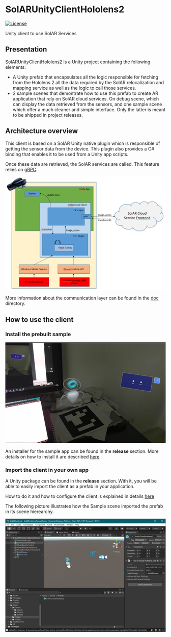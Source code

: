 # SolARUnityClientHololens2
[![License](https://img.shields.io/github/license/SolARFramework/SolARUnityPlugin?style=flat-square&label=License)](https://www.apache.org/licenses/LICENSE-2.0)

Unity client to use SolAR Services

## Presentation

SolARUnityClientHololens2 is a Unity project containing the following elements:
* A Unity prefab that encapsulates all the logic responsible for fetching from the Hololens 2 all the data required by the SolAR relocalization and mapping service as well as the logic to call those services.
* 2 sample scenes that demontrate how to use this prefab to create AR application that rely on SolAR cloud services. On debug scene, which can display the data retrieved from the sensors, and one sample scene which offer a much cleaner and simple interface. Only the latter is meant to be shipped in project releases.

## Architecture overview

This client is based on a SolAR Unity native plugin which is responsible of getting the sensor data from the device. This plugin also provides a C# binding that enables it to be used from a Unity app scripts.

Once these data are retrieved, the SolAR services are called. This feature relies on [gRPC](https://grpc.io/).

![Architecture](doc/res/architecture-client/architecture-client.PNG)

More information about the communication layer can be found in the [doc](doc/architecture-communication.md) directory. 

## How to use the client
### Install the prebuilt sample
![SampleApp](doc/res/how-to-use-client/sample-scene-running.PNG)

An installer for the sample app can be found in the **release** section. More details on how to install it are described [here](doc/how-to-sideload-app.md)

### Import the client in your own app
A Unity package can be found in the **release** section. With it, you will be able to easily import the client as a prefab in your application.

How to do it and how to configure the client is explained in details [here](doc/how-to-use-client.md)

The following picture illustrates how the Sample scene imported the prefab in its scene hierearchy.

![SampleAppUsingClient](doc/res/how-to-use-client/unity-scene-sample.PNG)